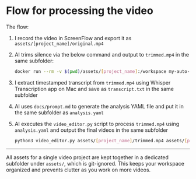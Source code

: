 # Flow for processing the video

The flow:

1. I record the video in ScreenFlow and export it as `assets/[project_name]/original.mp4`
2. AI trims silence via the below command and output to `trimmed.mp4` in the same subfolder:

    ```sh
    docker run --rm -v $(pwd)/assets/[project_name]:/workspace my-auto-editor original.mp4 --margin 0.2s -o trimmed.mp4
    ```

3. I extract timestamped transcript from `trimmed.mp4` using Whisper Transcription app on Mac and save as `transcript.txt` in the same subfolder
4. AI uses `docs/prompt.md` to generate the analysis YAML file and put it in the same subfolder as `analysis.yaml`
5. AI executes the `video_editor.py` script to process `trimmed.mp4` using `analysis.yaml` and output the final videos in the same subfolder

    ```sh
    python3 video_editor.py assets/[project_name]/trimmed.mp4 assets/[project_name]/analysis.yaml
    ```

---

All assets for a single video project are kept together in a dedicated subfolder under `assets/`, which is git-ignored. This keeps your workspace organized and prevents clutter as you work on more videos.

